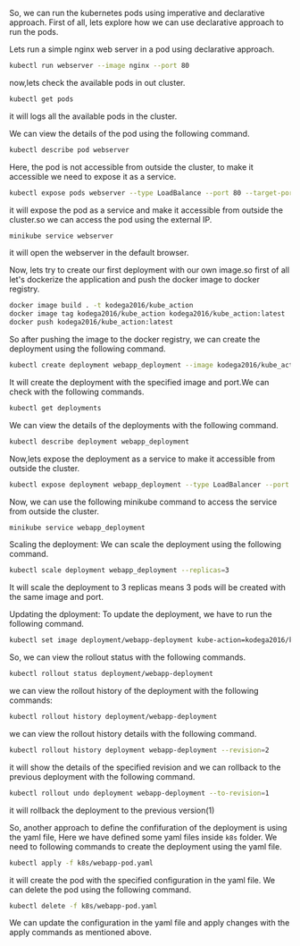 So, we can run the kubernetes pods using imperative and declarative approach. First of all, lets explore how we can use declarative approach to run the pods.

Lets run a simple nginx web server in a pod using declarative approach.

```bash
kubectl run webserver --image nginx --port 80
```

now,lets check the available pods in out cluster.

```bash
kubectl get pods
```

it will logs all the available pods in the cluster.

We can view the details of the pod using the following command.

```bash
kubectl describe pod webserver
```

Here, the pod is not accessible from outside the cluster, to make it accessible we need to expose it as a service.

```bash
kubectl expose pods webserver --type LoadBalance --port 80 --target-port 80
```

it will expose the pod as a service and make it accessible from outside the cluster.so we can access the pod using the external IP.

```bash
minikube service webserver
```

it will open the webserver in the default browser.

Now, lets try to create our first deployment with our own image.so first of all let's dockerize the application and push the docker image to docker registry.

```bash
docker image build . -t kodega2016/kube_action
docker image tag kodega2016/kube_action kodega2016/kube_action:latest
docker push kodega2016/kube_action:latest
```

So after pushing the image to the docker registry, we can create the deployment using the following command.

```bash
kubectl create deployment webapp_deployment --image kodega2016/kube_action:latest --port 8080
```

It will create the deployment with the specified image and port.We can check with the following commands.

```bash
kubectl get deployments
```

We can view the details of the deployments with the following command.

```bash
kubectl describe deployment webapp_deployment
```

Now,lets expose the deployment as a service to make it accessible from outside the cluster.

```bash
kubectl expose deployment webapp_deployment --type LoadBalancer --port 80 --target-port 80
```

Now, we can use the following minikube command to access the service from outside the cluster.

```bash
minikube service webapp_deployment
```

Scaling the deployment:
We can scale the deployment using the following command.

```bash
kubectl scale deployment webapp_deployment --replicas=3
```

It will scale the deployment to 3 replicas means 3 pods will be created with the same image and port.

Updating the dployment:
To update the deployment, we have to run the following command.

```bash
kubectl set image deployment/webapp-deployment kube-action=kodega2016/kube_action:v2
```

So, we can view the rollout status with the following commands.

```bash
kubectl rollout status deployment/webapp-deployment
```

we can view the rollout history of the deployment with the following commands:

```bash
kubectl rollout history deployment/webapp-deployment
```

we can view the rollout history details with the following command.

```bash
kubectl rollout history deployment webapp-deployment --revision=2
```

it will show the details of the specified revision and we can rollback to the previous deployment with the following command.

```bash
kubectl rollout undo deployment webapp-deployment --to-revision=1
```

it will rollback the deployment to the previous version(1)

So, another approach to define the confifuration of the deployment is using the yaml file, Here we have defined some yaml files inside `k8s` folder.
We need to following commands to create the deployment using the yaml file.

```bash
kubectl apply -f k8s/webapp-pod.yaml
```

it will create the pod with the specified configuration in the yaml file.
We can delete the pod using the following command.

```bash
kubectl delete -f k8s/webapp-pod.yaml
```

We can update the configuration in the yaml file and apply changes with the apply commands as mentioned above.
